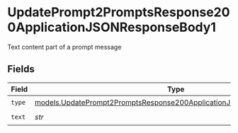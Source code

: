 # UpdatePrompt2PromptsResponse200ApplicationJSONResponseBody1

Text content part of a prompt message


## Fields

| Field                                                                                                                                                  | Type                                                                                                                                                   | Required                                                                                                                                               | Description                                                                                                                                            |
| ------------------------------------------------------------------------------------------------------------------------------------------------------ | ------------------------------------------------------------------------------------------------------------------------------------------------------ | ------------------------------------------------------------------------------------------------------------------------------------------------------ | ------------------------------------------------------------------------------------------------------------------------------------------------------ |
| `type`                                                                                                                                                 | [models.UpdatePrompt2PromptsResponse200ApplicationJSONResponseBody1Type](../models/updateprompt2promptsresponse200applicationjsonresponsebody1type.md) | :heavy_check_mark:                                                                                                                                     | N/A                                                                                                                                                    |
| `text`                                                                                                                                                 | *str*                                                                                                                                                  | :heavy_check_mark:                                                                                                                                     | N/A                                                                                                                                                    |